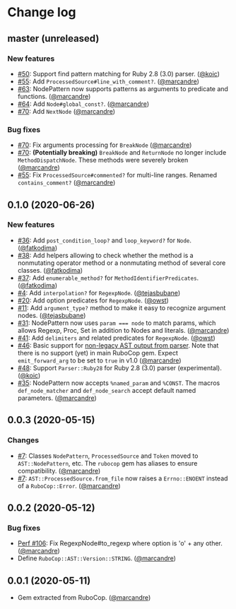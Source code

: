 # Change log

## master (unreleased)

### New features

* [#50](https://github.com/rubocop-hq/rubocop-ast/pull/50): Support find pattern matching for Ruby 2.8 (3.0) parser. ([@koic][])
* [#55](https://github.com/rubocop-hq/rubocop-ast/pull/55): Add `ProcessedSource#line_with_comment?`. ([@marcandre][])
* [#63](https://github.com/rubocop-hq/rubocop-ast/pull/63): NodePattern now supports patterns as arguments to predicate and functions. ([@marcandre][])
* [#64](https://github.com/rubocop-hq/rubocop-ast/pull/64): Add `Node#global_const?`. ([@marcandre][])
* [#70](https://github.com/rubocop-hq/rubocop-ast/pull/70): Add `NextNode` ([@marcandre][])

### Bug fixes

* [#70](https://github.com/rubocop-hq/rubocop-ast/pull/70): Fix arguments processing for `BreakNode` ([@marcandre][])
* [#70](https://github.com/rubocop-hq/rubocop-ast/pull/70): **(Potentially breaking)** `BreakNode` and `ReturnNode` no longer include `MethodDispatchNode`. These methods were severely broken ([@marcandre][])
* [#55](https://github.com/rubocop-hq/rubocop-ast/pull/55): Fix `ProcessedSource#commented?` for multi-line ranges. Renamed `contains_comment?` ([@marcandre][])

## 0.1.0 (2020-06-26)

### New features

* [#36](https://github.com/rubocop-hq/rubocop-ast/pull/36): Add `post_condition_loop?` and `loop_keyword?` for `Node`. ([@fatkodima][])
* [#38](https://github.com/rubocop-hq/rubocop-ast/pull/38): Add helpers allowing to check whether the method is a nonmutating operator method or a nonmutating method of several core classes. ([@fatkodima][])
* [#37](https://github.com/rubocop-hq/rubocop-ast/pull/37): Add `enumerable_method?` for `MethodIdentifierPredicates`. ([@fatkodima][])
* [#4](https://github.com/rubocop-hq/rubocop-ast/issues/4): Add `interpolation?` for `RegexpNode`. ([@tejasbubane][])
* [#20](https://github.com/rubocop-hq/rubocop-ast/pull/20): Add option predicates for `RegexpNode`. ([@owst][])
* [#11](https://github.com/rubocop-hq/rubocop-ast/issues/11): Add `argument_type?` method to make it easy to recognize argument nodes. ([@tejasbubane][])
* [#31](https://github.com/rubocop-hq/rubocop-ast/pull/31): NodePattern now uses `param === node` to match params, which allows Regexp, Proc, Set in addition to Nodes and literals. ([@marcandre][])
* [#41](https://github.com/rubocop-hq/rubocop-ast/pull/41): Add `delimiters` and related predicates for `RegexpNode`. ([@owst][])
* [#46](https://github.com/rubocop-hq/rubocop-ast/pull/46): Basic support for [non-legacy AST output from parser](https://github.com/whitequark/parser/#usage). Note that there is no support (yet) in main RuboCop gem. Expect `emit_forward_arg` to be set to `true` in v1.0 ([@marcandre][])
* [#48](https://github.com/rubocop-hq/rubocop-ast/pull/48): Support `Parser::Ruby28` for Ruby 2.8 (3.0) parser (experimental). ([@koic][])
* [#35](https://github.com/rubocop-hq/rubocop-ast/pull/35): NodePattern now accepts `%named_param` and `%CONST`. The macros `def_node_matcher` and `def_node_search` accept default named parameters. ([@marcandre][])

## 0.0.3 (2020-05-15)

### Changes

* [#7](https://github.com/rubocop-hq/rubocop-ast/issues/7): Classes `NodePattern`, `ProcessedSource` and `Token` moved to `AST::NodePattern`, etc.
  The `rubocop` gem has aliases to ensure compatibility. ([@marcandre][])
* [#7](https://github.com/rubocop-hq/rubocop-ast/issues/7): `AST::ProcessedSource.from_file` now raises a `Errno::ENOENT` instead of a `RuboCop::Error`. ([@marcandre][])

## 0.0.2 (2020-05-12)

### Bug fixes

* [Perf #106](https://github.com/rubocop-hq/rubocop-performance#106): Fix RegexpNode#to_regexp where option is 'o' + any other. ([@marcandre][])
* Define `RuboCop::AST::Version::STRING`. ([@marcandre][])

## 0.0.1 (2020-05-11)

* Gem extracted from RuboCop. ([@marcandre][])

[@marcandre]: https://github.com/marcandre
[@tejasbubane]: https://github.com/tejasbubane
[@owst]: https://github.com/owst
[@fatkodima]: https://github.com/fatkodima
[@koic]: https://github.com/koic
